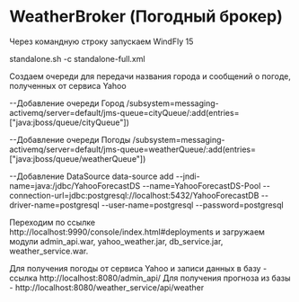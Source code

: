 # WeatherBroker (Погодный брокер)

Через командную строку запускаем WindFly 15

standalone.sh -c standalone-full.xml

Создаем очереди для передачи названия города и сообщений о погоде, полученных от сервиса Yahoo

--Добавление очереди Город
/subsystem=messaging-activemq/server=default/jms-queue=cityQueue/:add(entries=["java:jboss/queue/cityQueue"])

--Добавление очереди Погоды
/subsystem=messaging-activemq/server=default/jms-queue=weatherQueue/:add(entries=["java:jboss/queue/weatherQueue"])

--Добавление DataSource
data-source add --jndi-name=java:/jdbc/YahooForecastDS --name=YahooForecastDS-Pool --connection-url=jdbc:postgresql://localhost:5432/YahooForecastDB --driver-name=postgresql --user-name=postgresql --password=postgresql

Переходим по ссылке http://localhost:9990/console/index.html#deployments и загружаем модули admin_api.war, yahoo_weather.jar, db_service.jar, weather_service.war.

Для получения погоды от сервиса Yahoo и записи данных в базу - ссылка http://localhost:8080/admin_api/
Для получения прогноза из базы - http://localhost:8080/weather_service/api/weather

